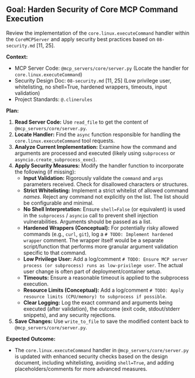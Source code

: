 ## Goal: Harden Security of Core MCP Command Execution

Review the implementation of the `core.linux.executeCommand` handler within the `CoreMCPServer` and apply security best practices based on `08-security.md` [11, 25].

**Context:**
*   MCP Server Code: `@mcp_servers/core/server.py` (Locate the handler for `core.linux.executeCommand`)
*   Security Design Doc: `08-security.md` [11, 25] (Low privilege user, whitelisting, no shell=True, hardened wrappers, timeouts, input validation)
*   Project Standards: `@.clinerules`

**Plan:**

1.  **Read Server Code:** Use `read_file` to get the content of `@mcp_servers/core/server.py`.
2.  **Locate Handler:** Find the `async` function responsible for handling the `core.linux.executeCommand` tool requests.
3.  **Analyze Current Implementation:** Examine how the command and arguments are processed and executed (likely using `subprocess` or `asyncio.create_subprocess_exec`).
4.  **Apply Security Measures:** Modify the handler function to incorporate the following (if missing):
    *   **Input Validation:** Rigorously validate the `command` and `args` parameters received. Check for disallowed characters or structures.
    *   **Strict Whitelisting:** Implement a strict whitelist of allowed command *names*. Reject any command not explicitly on the list. The list should be configurable and minimal.
    *   **No Shell Interpretation:** Ensure `shell=False` (or equivalent) is used in the `subprocess` / `asyncio` call to prevent shell injection vulnerabilities. Arguments should be passed as a list.
    *   **Hardened Wrappers (Conceptual):** For potentially risky allowed commands (e.g., `curl`, `git`), log a `# TODO: Implement hardened wrapper` comment. The wrapper itself would be a separate script/function that performs more granular argument validation specific to that command.
    *   **Low Privilege User:** Add a log/comment `# TODO: Ensure MCP server process (or subprocess) runs as low-privilege user`. The actual user change is often part of deployment/container setup.
    *   **Timeouts:** Ensure a reasonable timeout is applied to the subprocess execution.
    *   **Resource Limits (Conceptual):** Add a log/comment `# TODO: Apply resource limits (CPU/memory) to subprocess if possible`.
    *   **Clear Logging:** Log the exact command and arguments being executed (after validation), the outcome (exit code, stdout/stderr snippets), and any security rejections.
5.  **Save Changes:** Use `write_to_file` to save the modified content back to `@mcp_servers/core/server.py`.

**Expected Outcome:**
*   The `core.linux.executeCommand` handler in `@mcp_servers/core/server.py` is updated with enhanced security checks based on the design document, including whitelisting, avoiding `shell=True`, and adding placeholders/comments for more advanced measures.